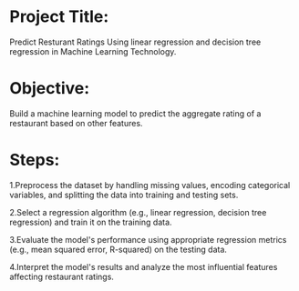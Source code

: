 # Project Title:
Predict Resturant Ratings Using linear regression and decision tree regression in Machine Learning Technology.

# Objective: 
Build a machine learning model to predict the aggregate rating of a restaurant based on other features.

# Steps:

1.Preprocess the dataset by handling missing values, encoding categorical variables, and splitting the data into training and testing sets.

2.Select a regression algorithm (e.g., linear regression, decision tree regression) and train it on the training data.

3.Evaluate the model's performance using appropriate regression metrics (e.g., mean squared error, R-squared) on the testing data.

4.Interpret the model's results and analyze the most influential features affecting restaurant ratings.
